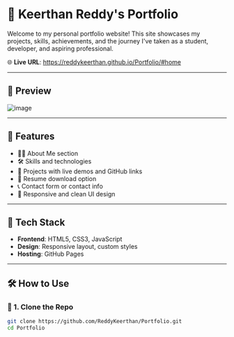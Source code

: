 # 💼 Keerthan Reddy's Portfolio

Welcome to my personal portfolio website! This site showcases my projects, skills, achievements, and the journey I've taken as a student, developer, and aspiring professional.

🌐 **Live URL**: https://reddykeerthan.github.io/Portfolio/#home

---

## 📸 Preview

![image](https://github.com/user-attachments/assets/7c141a50-920b-472e-8bbb-e8115ad25ffc)


---

## 🚀 Features

- 🧑‍💻 About Me section
- 🛠️ Skills and technologies
- 📂 Projects with live demos and GitHub links
- 📜 Resume download option
- 📞 Contact form or contact info
- 🌙 Responsive and clean UI design

---

## 🧰 Tech Stack

- **Frontend**: HTML5, CSS3, JavaScript
- **Design**: Responsive layout, custom styles
- **Hosting**: GitHub Pages 

---

## 🛠️ How to Use

### 🔧 1. Clone the Repo

```bash
git clone https://github.com/ReddyKeerthan/Portfolio.git
cd Portfolio
